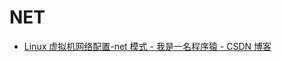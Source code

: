 # NET

- [Linux 虚拟机网络配置-net 模式 - 我是一名程序猿 - CSDN 博客](https://blog.csdn.net/baidu_35901646/article/details/80733785)
